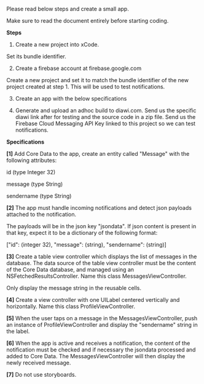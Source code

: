 Please read below steps and create a small app.

Make sure to read the document entirely before starting coding.

**Steps**

1. Create a new project into xCode.

Set its bundle identifier.

2. Create a firebase account at firebase.google.com

Create a new project and set it to match the bundle identifier of the new project created at step 1. This will be used to test notifications.

3. Create an app with the below specifications

4. Generate and upload an adhoc build to diawi.com. Send us the specific diawi link after for testing and the source code in a zip file. Send us the Firebase Cloud Messaging API Key linked to this project so we can test notifications.



**Specifications**

**[1]** Add Core Data to the app, create an entity called &quot;Message&quot; with the following attributes:

id (type Integer 32)

message (type String)

sendername (type String)



**[2]** The app must handle incoming notifications and detect json payloads attached to the notification.

The payloads will be in the json key &quot;jsondata&quot;. If json content is present in that key, expect it to be a dictionary of the following format:

[&quot;id&quot;: (integer 32), &quot;message&quot;: (string), &quot;sendername&quot;: (string)]



**[3]** Create a table view controller which displays the list of messages in the database. The data source of the table view controller must be the content of the Core Data database, and managed using an NSFetchedResultsController. Name this class MessagesViewController.

Only display the message string in the reusable cells.



**[4]** Create a view controller with one UILabel centered vertically and horizontally. Name this class ProfileViewController.



**[5]** When the user taps on a message in the MessagesViewController, push an instance of ProfileViewController and display the &quot;sendername&quot; string in the label.



**[6]** When the app is active and receives a notification, the content of the notification must be checked and if necessary the jsondata processed and added to Core Data. The MessagesViewController will then display the newly received message.



**[7]** Do not use storyboards.
